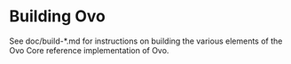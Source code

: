 Building Ovo
=============

See doc/build-*.md for instructions on building the various
elements of the Ovo Core reference implementation of Ovo.
